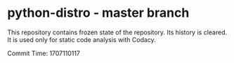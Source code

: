 # python-distro - master branch

This repository contains frozen state of the repository.
Its history is cleared. It is used only for static code
analysis with Codacy.

Commit Time: 1707110117